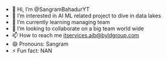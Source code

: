 - 👋 Hi, I’m @SangramBahadurYT
- 👀 I’m interested in AI ML related project to dive in data lakes
- 🌱 I’m currently learning managing team
- 💞️ I’m looking to collaborate on a big team world wide
- 📫 How to reach me itservices.aib@byldgroup.com
- 😄 Pronouns: Sangram
- ⚡ Fun fact: NAN

<!---
SangramBahadurYT/SangramBahadurYT is a ✨ special ✨ repository because its `README.md` (this file) appears on your GitHub profile.
You can click the Preview link to take a look at your changes.
--->
